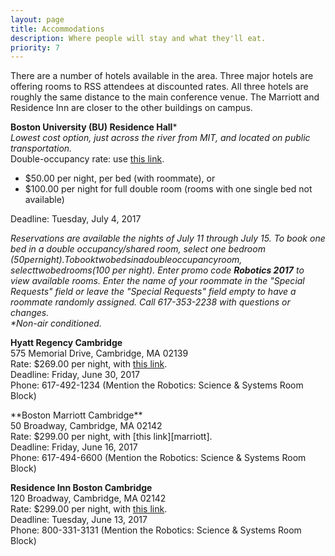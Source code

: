 ```yaml
---
layout: page
title: Accommodations
description: Where people will stay and what they'll eat.
priority: 7
---
```


There are a number of hotels available in the area. Three major hotels are offering rooms to RSS attendees at discounted rates. All three hotels are roughly the same distance to the main conference venue. The Marriott and Residence Inn are closer to the other buildings on campus.

**Boston University (BU) Residence Hall**\*<br>
*Lowest cost option, just across the river from MIT, and located on public transportation.*<br>
Double-occupancy rate: use [this link][bu].

- $50.00 per night, per bed (with roommate), or
- $100.00 per night for full double room (rooms with one single bed not available)

Deadline: Tuesday, July 4, 2017<br>

*Reservations are available the nights of July 11 through July 15. To book one
bed in a double occupancy/shared room, select one bedroom ($50 per night). To
book two beds in a double occupancy room, select two bedrooms ($100 per
night). Enter promo code **Robotics 2017** to view available rooms. Enter the name
of your roommate in the "Special Requests" field or leave the "Special Requests"
field empty to have a roommate randomly assigned. Call 617-353-2238 with
questions or changes.*<br>
*\*Non-air conditioned.*

**Hyatt Regency Cambridge**<br>
575 Memorial Drive, Cambridge, MA 02139<br>
Rate: $269.00 per night, with [this link][hyatt].<br>
Deadline: Friday, June 30, 2017<br>
Phone: 617-492-1234 (Mention the Robotics: Science & Systems Room Block)<br>

<div class="grayout" markdown="1">
**Boston Marriott Cambridge**<br>
50 Broadway, Cambridge, MA 02142<br>
Rate: $299.00 per night, with [this link][marriott].<br>
Deadline: Friday, June 16, 2017<br>
Phone: 617-494-6600 (Mention the Robotics: Science & Systems Room Block)<br>

**Residence Inn Boston Cambridge**<br>
120 Broadway, Cambridge, MA 02142<br>
Rate: $299.00 per night, with [this link][residence].<br>
Deadline: Tuesday, June 13, 2017<br>
Phone: 800-331-3131 (Mention the Robotics: Science & Systems Room Block)<br>
</div>

[bu]: http://stay.bu.edu/
[hyatt]: https://aws.passkey.com/e/16347404
[marriott]: http://www.marriott.com/meeting-event-hotels/group-corporate-travel/groupCorp.mi?resLinkData=MIT%20RSS%20(Robotics:%20Science%20%26%20Systems)%20Room%20Block%5Eboscb%60RSSRSSA%60299.00%60USD%60false%604%607/11/17%607/17/17%606/16/17&app=resvlink&stop_mobi=yes
[residence]: http://www.marriott.com/meeting-event-hotels/group-corporate-travel/groupCorp.mi?resLinkData=MIT%20RSS%20(Robotics:%20Science%20%26%20Systems)%20Oveflow%20Room%20Block%20Jul2017%5Eboscm%60RSSRSSA%60299.00%60USD%60false%603%607/11/17%607/17/17%606/13/17&app=resvlink&stop_mobi=yes
